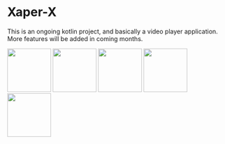 # Xaper-X
This is an ongoing kotlin project, and basically a video player application. More features will be added in coming months.

<img src="https://github.com/Sup61275/Xaper-X/assets/129290787/00daa573-bbc1-4ce9-9238-219c60f6e250" width="100" />
<img src="https://github.com/Sup61275/Xaper-X/assets/129290787/520c1c04-6ad6-4999-bebb-790819138a5e" width="100" />
<img src="https://github.com/Sup61275/Xaper-X/assets/129290787/1af5a803-c675-4373-9aff-9d74164f1797" width="100" />
<img src="https://github.com/Sup61275/Xaper-X/assets/129290787/df71b609-3577-49a6-abbe-eafa87702170" width="100" />
<img src="https://github.com/Sup61275/Xaper-X/assets/129290787/388cc45e-2a48-49c3-bef0-10a6babf3e79" width="100" />


